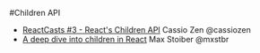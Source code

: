 #Children API

* [ReactCasts #3 - React's Children API](https://www.youtube.com/watch?v=DJ53-G8EbxE) Cassio Zen @cassiozen
* [A deep dive into children in React](https://mxstbr.blog/2017/02/react-children-deepdive) Max Stoiber @mxstbr